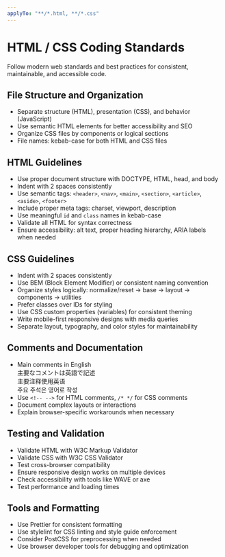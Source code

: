 ```yaml
---
applyTo: "**/*.html, **/*.css"
---
```


# HTML / CSS Coding Standards

Follow modern web standards and best practices for consistent, maintainable, and accessible code.

## File Structure and Organization
- Separate structure (HTML), presentation (CSS), and behavior (JavaScript)
- Use semantic HTML elements for better accessibility and SEO
- Organize CSS files by components or logical sections
- File names: kebab-case for both HTML and CSS files

## HTML Guidelines
- Use proper document structure with DOCTYPE, HTML, head, and body
- Indent with 2 spaces consistently
- Use semantic tags: `<header>`, `<nav>`, `<main>`, `<section>`, `<article>`, `<aside>`, `<footer>`
- Include proper meta tags: charset, viewport, description
- Use meaningful `id` and `class` names in kebab-case
- Validate all HTML for syntax correctness
- Ensure accessibility: alt text, proper heading hierarchy, ARIA labels when needed

## CSS Guidelines
- Indent with 2 spaces consistently
- Use BEM (Block Element Modifier) or consistent naming convention
- Organize styles logically: normalize/reset → base → layout → components → utilities
- Prefer classes over IDs for styling
- Use CSS custom properties (variables) for consistent theming
- Write mobile-first responsive designs with media queries
- Separate layout, typography, and color styles for maintainability

## Comments and Documentation
- Main comments in English  
  主要なコメントは英語で記述  
  主要注释使用英语  
  주요 주석은 영어로 작성
- Use `<!-- -->` for HTML comments, `/* */` for CSS comments
- Document complex layouts or interactions
- Explain browser-specific workarounds when necessary

## Testing and Validation
- Validate HTML with W3C Markup Validator
- Validate CSS with W3C CSS Validator
- Test cross-browser compatibility
- Ensure responsive design works on multiple devices
- Check accessibility with tools like WAVE or axe
- Test performance and loading times

## Tools and Formatting
- Use Prettier for consistent formatting
- Use stylelint for CSS linting and style guide enforcement
- Consider PostCSS for preprocessing when needed
- Use browser developer tools for debugging and optimization
